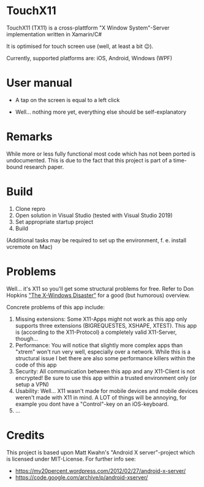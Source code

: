# TouchX11 
TouchX11 (TX11) is a cross-plattform "X Window System"-Server implementation written in Xamarin/C#

It is optimised for touch screen use (well, at least a bit :wink:).

Currently, supported platforms are: iOS, Android, Windows (WPF)

# User manual 
- A tap on the screen is equal to a left click

- Well... nothing more yet, everything else should be self-explanatory

# Remarks
While more or less fully functional most code which has not been ported is undocumented. This is due to the fact that this project is part of a time-bound research paper.


# Build
1. Clone repro
2. Open solution in Visual Studio (tested with Visual Studio 2019)
3. Set appropriate startup project
4. Build

(Additional tasks may be required to set up the environment, f. e. install vcremote on Mac)

# Problems
Well... it's X11 so you'll get some structural problems for free. Refer to Don Hopkins ["The X-Windows Disaster"](https://medium.com/@donhopkins/the-x-windows-disaster-128d398ebd47) for a good (but humorous) overview.

Concrete problems of this app include:
1. Missing extensions: Some X11-Apps might not work as this app only supports three extensions (BIGREQUESTES, XSHAPE, XTEST). This app is (according to the X11-Protocol) a completely valid X11-Server, though...
2. Performance: You will notice that slightly more complex apps than "xtrem" won't run very well, especially over a network. While this is a structural issue I bet there are also some performance killers within the code of this app
3. Security: All communication between this app and any X11-Client is not encrypted! Be sure to use this app within a trusted environment only (or setup a VPN)
4. Usability: Well... X11 wasn't made for mobile devices and mobile devices weren't made with X11 in mind. A LOT of things will be annoying, for example you dont have a "Control"-key on an iOS-keyboard.
5. ...

# Credits
 This project is based upon Matt Kwahn's "Android X server"-project which is licensed under MIT-License.
For further info see:
- https://my20percent.wordpress.com/2012/02/27/android-x-server/
- https://code.google.com/archive/p/android-xserver/
